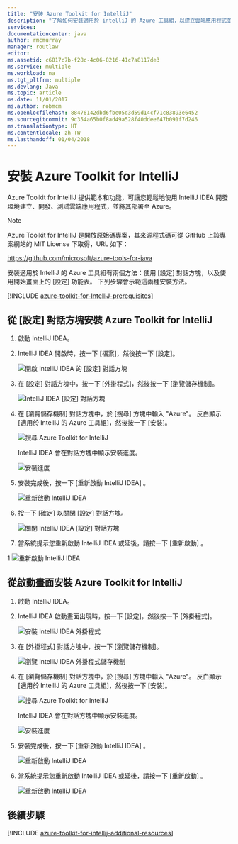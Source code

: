 ```yaml
---
title: "安裝 Azure Toolkit for IntelliJ"
description: "了解如何安裝適用於 intelliJ 的 Azure 工具組，以建立雲端應用程式並將其部署至 Azure。"
services: 
documentationcenter: java
author: rmcmurray
manager: routlaw
editor: 
ms.assetid: c6817c7b-f28c-4c06-8216-41c7a8117de3
ms.service: multiple
ms.workload: na
ms.tgt_pltfrm: multiple
ms.devlang: Java
ms.topic: article
ms.date: 11/01/2017
ms.author: robmcm
ms.openlocfilehash: 88476142dbd6fbe05d3d59d14cf71c83893e6452
ms.sourcegitcommit: 9c354a65b0f8ad49a528f40ddee647b091f7d246
ms.translationtype: HT
ms.contentlocale: zh-TW
ms.lasthandoff: 01/04/2018
---
```

# <a name="installing-the-azure-toolkit-for-intellij"></a>安裝 Azure Toolkit for IntelliJ

Azure Toolkit for IntelliJ 提供範本和功能，可讓您輕鬆地使用 IntelliJ IDEA 開發環境建立、開發、測試雲端應用程式，並將其部署至 Azure。

> [!NOTE] 
> 
> Azure Toolkit for IntelliJ 是開放原始碼專案，其來源程式碼可從 GitHub 上該專案網站的 MIT License 下取得，URL 如下： 
> 
> <https://github.com/microsoft/azure-tools-for-java> 
> 

安裝適用於 IntelliJ 的 Azure 工具組有兩個方法：使用 [設定] 對話方塊，以及使用開始畫面上的 [設定] 功能表。 下列步驟會示範這兩種安裝方法。

[!INCLUDE [azure-toolkit-for-IntelliJ-prerequisites](../includes/azure-toolkit-for-intellij-prerequisites.md)]

## <a name="to-install-the-azure-toolkit-for-intellij-from-the-settings-dialog-box"></a>從 [設定] 對話方塊安裝 Azure Toolkit for IntelliJ

1. 啟動 IntelliJ IDEA。

1. IntelliJ IDEA 開啟時，按一下 [檔案]，然後按一下 [設定]。
   
   ![開啟 IntelliJ IDEA 的 [設定] 對話方塊][01a]

1. 在 [設定] 對話方塊中，按一下 [外掛程式]，然後按一下 [瀏覽儲存機制]。
   
   ![IntelliJ IDEA [設定] 對話方塊][02a]

1. 在 [瀏覽儲存機制] 對話方塊中，於 [搜尋] 方塊中輸入 "Azure"。 反白顯示 [適用於 IntelliJ 的 Azure 工具組]，然後按一下 [安裝]。
   
   ![搜尋 Azure Toolkit for IntelliJ][03]
   
   IntelliJ IDEA 會在對話方塊中顯示安裝進度。
   
   ![安裝進度][04]

1. 安裝完成後，按一下 [重新啟動 IntelliJ IDEA] 。
   
   ![重新啟動 IntelliJ IDEA][05]

1. 按一下 [確定]  以關閉 [設定] 對話方塊。
   
   ![關閉 IntelliJ IDEA [設定] 對話方塊][06]

1. 當系統提示您重新啟動 IntelliJ IDEA 或延後，請按一下 [重新啟動] 。
   
1   ![重新啟動 IntelliJ IDEA][07]

## <a name="to-install-the-azure-toolkit-for-intellij-from-the-start-screen"></a>從啟動畫面安裝 Azure Toolkit for IntelliJ

1. 啟動 IntelliJ IDEA。

1. IntelliJ IDEA 啟動畫面出現時，按一下 [設定]，然後按一下 [外掛程式]。
   
   ![安裝 IntelliJ IDEA 外掛程式][01b]

1. 在 [外掛程式] 對話方塊中，按一下 [瀏覽儲存機制]。
   
   ![瀏覽 IntelliJ IDEA 外掛程式儲存機制][02b]

1. 在 [瀏覽儲存機制] 對話方塊中，於 [搜尋] 方塊中輸入 "Azure"。 反白顯示 [適用於 IntelliJ 的 Azure 工具組]，然後按一下 [安裝]。
   
   ![搜尋 Azure Toolkit for IntelliJ][03]
   
   IntelliJ IDEA 會在對話方塊中顯示安裝進度。
   
   ![安裝進度][04]

1. 安裝完成後，按一下 [重新啟動 IntelliJ IDEA] 。
   
   ![重新啟動 IntelliJ IDEA][05]

1. 當系統提示您重新啟動 IntelliJ IDEA 或延後，請按一下 [重新啟動] 。
   
   ![重新啟動 IntelliJ IDEA][07]

## <a name="next-steps"></a>後續步驟

[!INCLUDE [azure-toolkit-for-intellij-additional-resources](../includes/azure-toolkit-for-intellij-additional-resources.md)]

<!-- URL List -->

<!-- IMG List -->

[01a]: media/azure-toolkit-for-intellij-installation/01-intellij-file-settings.png
[01b]: media/azure-toolkit-for-intellij-installation/01-intellij-configure-dropdown.png
[02a]: media/azure-toolkit-for-intellij-installation/02-intellij-settings-dialog.png
[02b]: media/azure-toolkit-for-intellij-installation/02-intellij-plugins-dialog.png
[03]: media/azure-toolkit-for-intellij-installation/03-intellij-browse-repositories.png
[04]: media/azure-toolkit-for-intellij-installation/04-install-progress.png
[05]: media/azure-toolkit-for-intellij-installation/05-restart-intellij.png
[06]: media/azure-toolkit-for-intellij-installation/06-intellij-settings-dialog.png
[07]: media/azure-toolkit-for-intellij-installation/07-restart-intellij.png
